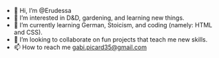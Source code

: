 - 👋 Hi, I’m @Erudessa
- 👀 I’m interested in D&D, gardening, and learning new things.
- 🌱 I’m currently learning German, Stoicism, and coding (namely: HTML and CSS).
- 💞️ I’m looking to collaborate on fun projects that teach me new skills.
- 📫 How to reach me gabi.picard35@gmail.com

<!---
Erudessa/Erudessa is a ✨ special ✨ repository because its `README.md` (this file) appears on your GitHub profile.
You can click the Preview link to take a look at your changes.
--->
